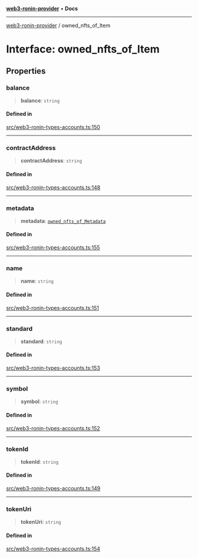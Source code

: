 [**web3-ronin-provider**](../README.md) • **Docs**

***

[web3-ronin-provider](../globals.md) / owned\_nfts\_of\_Item

# Interface: owned\_nfts\_of\_Item

## Properties

### balance

> **balance**: `string`

#### Defined in

[src/web3-ronin-types-accounts.ts:150](https://github.com/chuacw/web3-ronin-provider/blob/7251b9677bbb79d30e6a4204bfabcc38fab6aa15/src/web3-ronin-types-accounts.ts#L150)

***

### contractAddress

> **contractAddress**: `string`

#### Defined in

[src/web3-ronin-types-accounts.ts:148](https://github.com/chuacw/web3-ronin-provider/blob/7251b9677bbb79d30e6a4204bfabcc38fab6aa15/src/web3-ronin-types-accounts.ts#L148)

***

### metadata

> **metadata**: [`owned_nfts_of_Metadata`](owned_nfts_of_Metadata.md)

#### Defined in

[src/web3-ronin-types-accounts.ts:155](https://github.com/chuacw/web3-ronin-provider/blob/7251b9677bbb79d30e6a4204bfabcc38fab6aa15/src/web3-ronin-types-accounts.ts#L155)

***

### name

> **name**: `string`

#### Defined in

[src/web3-ronin-types-accounts.ts:151](https://github.com/chuacw/web3-ronin-provider/blob/7251b9677bbb79d30e6a4204bfabcc38fab6aa15/src/web3-ronin-types-accounts.ts#L151)

***

### standard

> **standard**: `string`

#### Defined in

[src/web3-ronin-types-accounts.ts:153](https://github.com/chuacw/web3-ronin-provider/blob/7251b9677bbb79d30e6a4204bfabcc38fab6aa15/src/web3-ronin-types-accounts.ts#L153)

***

### symbol

> **symbol**: `string`

#### Defined in

[src/web3-ronin-types-accounts.ts:152](https://github.com/chuacw/web3-ronin-provider/blob/7251b9677bbb79d30e6a4204bfabcc38fab6aa15/src/web3-ronin-types-accounts.ts#L152)

***

### tokenId

> **tokenId**: `string`

#### Defined in

[src/web3-ronin-types-accounts.ts:149](https://github.com/chuacw/web3-ronin-provider/blob/7251b9677bbb79d30e6a4204bfabcc38fab6aa15/src/web3-ronin-types-accounts.ts#L149)

***

### tokenUri

> **tokenUri**: `string`

#### Defined in

[src/web3-ronin-types-accounts.ts:154](https://github.com/chuacw/web3-ronin-provider/blob/7251b9677bbb79d30e6a4204bfabcc38fab6aa15/src/web3-ronin-types-accounts.ts#L154)
